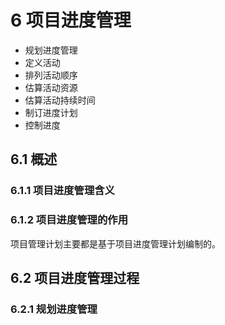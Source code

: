 # 6 项目进度管理
- 规划进度管理
- 定义活动
- 排列活动顺序
- 估算活动资源
- 估算活动持续时间
- 制订进度计划
- 控制进度
## 6.1 概述

### 6.1.1 项目进度管理含义
### 6.1.2 项目进度管理的作用
项目管理计划主要都是基于项目进度管理计划编制的。

## 6.2 项目进度管理过程
### 6.2.1 规划进度管理
